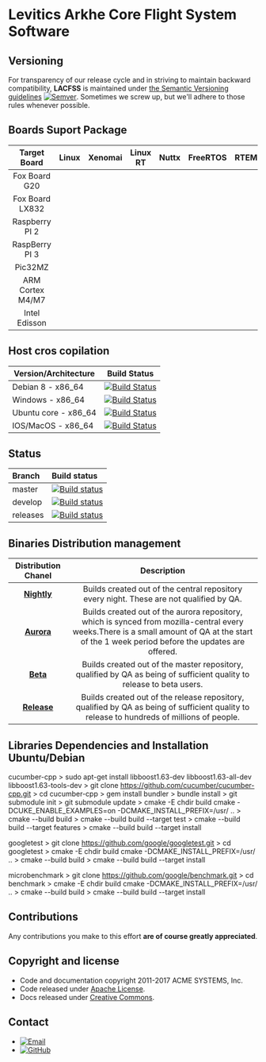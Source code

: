 # Levitics Arkhe Core Flight System Software

## Versioning

For transparency of our release cycle and in striving to maintain backward compatibility, **LACFSS** is maintained under [the Semantic Versioning guidelines](http://semver.org/) [![Semver](http://img.shields.io/SemVer/2.0.0.png)](http://semver.org/spec/v2.0.0.html). Sometimes we screw up, but we'll adhere to those rules whenever possible.

## Boards Suport Package

| Target Board     | Linux | Xenomai  | Linux RT | Nuttx | FreeRTOS | RTEMS | Picos18 |
|:----------------:|:-----:|----------|----------|:-----:|:--------:|:-----:|---------|
|   Fox Board G20  |       |          |          |       |          |       |         |
|  Fox Board LX832 |       |          |          |       |          |       |         |
|  Raspberry PI 2  |       |          |          |       |          |       |         |
|  RaspBerry PI 3  |       |          |          |       |          |       |         |
|      Pic32MZ     |       |          |          |       |          |       |         |
| ARM Cortex M4/M7 |       |          |          |       |          |       |         |
| Intel Edisson    |       |          |          |       |          |       |         |

## Host cros copilation

| Version/Architecture        | Build Status |
| --------------------------- | ------------ |
| Debian 8 - x86_64           | [![Build Status](https://ci.centos.org/buildStatus/icon?job=CentOS-Core-QA-t_functional-c7-64)](https://ci.centos.org/job/CentOS-Core-QA-t_functional-c7-64/) |
| Windows - x86_64            | [![Build Status](https://ci.centos.org/job/CentOS-Core-QA-t_functional-c6-64/badge/icon)](https://ci.centos.org/job/CentOS-Core-QA-t_functional-c6-64/) |
| Ubuntu core - x86_64        | [![Build Status](https://ci.centos.org/job/CentOS-Core-QA-t_functional-c6-32/badge/icon)](https://ci.centos.org/job/CentOS-Core-QA-t_functional-c6-32/) |
| IOS/MacOS - x86_64          | [![Build Status](https://ci.centos.org/job/CentOS-Core-QA-t_functional-c5-64/badge/icon)](https://ci.centos.org/job/CentOS-Core-QA-t_functional-c5-64/) |

## Status

| Branch              | Build status  |
|:------------------- |:------------- |
| master              | [![Build status](https://travis-ci.org/Levitics/levitics-arkhe-gcs.svg?branch=master "Build status of branch master")](https://travis-ci.org/Levitics/levitics-arkhe-gcs) |
| develop             | [![Build status](https://travis-ci.org/Levitics/levitics-arkhe-gcs.svg?branch=develop "Build status of branch develop")](https://travis-ci.org/Levitics/levitics-arkhe-gcs) |
| releases            | [![Build status](https://travis-ci.org/Levitics/levitics-arkhe-gcs.svg?branch=develop "Build status of branch develop")](https://travis-ci.org/Levitics/levitics-arkhe-gcs) |

## Binaries Distribution management
|     Distribution  Chanel     |                                                                                          Description                                                                                          |
|:----------------------------:|:---------------------------------------------------------------------------------------------------------------------------------------------------------------------------------------------:|
| [__Nightly__](#www.tbd.acme) |                                                    Builds created out of the central repository every night. These are not qualified by QA.                                                   |
|  [__Aurora__](#www.tbd.acme) | Builds created out of the aurora repository, which is synced from mozilla-central every weeks.There is a small amount of QA at the start of the 1 week period before the updates are offered. |
|   [__Beta__](#www.tbd.acme)  |                                     Builds created out of the master repository, qualified by QA as being of sufficient quality to release to beta users.                                     |
| [__Release__](#www.tbd.acme) |                           Builds created out of the release repository, qualified by QA as being of sufficient quality to release to hundreds of millions of people.                          |

## Libraries Dependencies  and Installation Ubuntu/Debian

cucumber-cpp
    > sudo apt-get install libboost1.63-dev libboost1.63-all-dev libboost1.63-tools-dev
    > git clone https://github.com/cucumber/cucumber-cpp.git
    > cd cucumber-cpp
    > gem install bundler
    > bundle install
    > git submodule init
    > git submodule update
    > cmake -E chdir build cmake -DCUKE_ENABLE_EXAMPLES=on -DCMAKE_INSTALL_PREFIX=/usr/ ..
    > cmake --build build
    > cmake --build build --target test
    > cmake --build build --target features
    > cmake --build build --target install

googletest
    > git clone https://github.com/google/googletest.git
    > cd googletest
    > cmake -E chdir build cmake -DCMAKE_INSTALL_PREFIX=/usr/ ..
    > cmake --build build
    > cmake --build build --target install

microbenchmark 
    > git clone https://github.com/google/benchmark.git
    > cd benchmark
    > cmake -E chdir build cmake -DCMAKE_INSTALL_PREFIX=/usr/ ..
    > cmake --build build
    > cmake --build build --target install

## Contributions

Any contributions you make to this effort **are of course greatly appreciated**.


## Copyright and license

-	Code and documentation copyright 2011-2017 ACME SYSTEMS, Inc. 
-	Code released under [Apache License](LICENSE). 
-	Docs released under [Creative Commons](https://github.com/twbs/bootstrap/blob/master/docs/LICENSE). 

## Contact

*   [![Email](https://img.shields.io/badge/mailto-sabertazimi-brightgreen.svg?style=flat-square)](mailto:happyman@hotmail.fr)
*   [![GitHub](https://img.shields.io/badge/contact-github-000000.svg?style=flat-square)](https://github.com/doevelopper)
